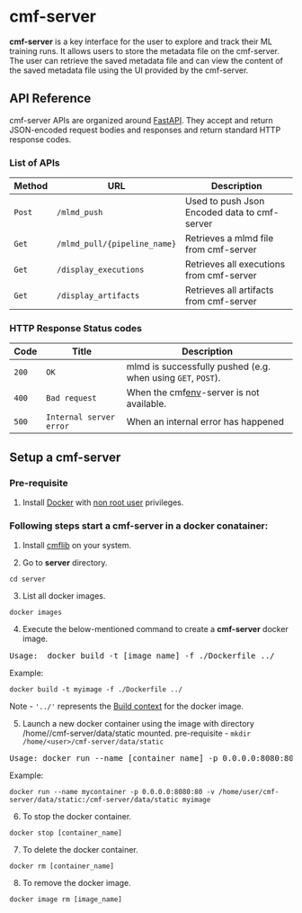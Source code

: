 # cmf-server

__cmf-server__ is a key interface for the user to explore and track their ML training runs. It allows users to store the metadata file on the cmf-server. The user can retrieve the saved metadata file and can view the content of the saved metadata file using the UI provided by the cmf-server.

## API Reference
cmf-server APIs are organized around [FastAPI](https://fastapi.tiangolo.com/).
They accept and return JSON-encoded request bodies and responses and return standard HTTP response codes.

### List of APIs
   
| Method | URL                          | Description                                  | 
|--------|------------------------------|----------------------------------------------|
| `Post` | `/mlmd_push`                 | Used to push Json Encoded data to cmf-server |
| `Get`  | `/mlmd_pull/{pipeline_name}` | Retrieves a mlmd file from cmf-server        |
| `Get`  | `/display_executions`        | Retrieves all executions from cmf-server     |
| `Get`  | `/display_artifacts`         | Retrieves all artifacts from cmf-server      |

### HTTP Response Status codes

| Code  | Title                     | Description                                                  |
|-------| ------------------------- |--------------------------------------------------------------|
| `200` | `OK`                      | mlmd is successfully pushed (e.g. when using `GET`, `POST`). |
| `400` | `Bad request`             | When the cmf[env](cmf%2Fenv)-server is not available.                        |
| `500` | `Internal server error`   | When an internal error has happened                          |


## Setup a cmf-server

### Pre-requisite 
1. Install [Docker](https://docs.docker.com/engine/install/ubuntu/#install-using-the-repository) with [non root user](https://docs.docker.com/engine/install/ubuntu/#install-using-the-repository) privileges.

 ### Following steps start a cmf-server in a docker conatainer:
1.  Install [cmflib](../index.md#installation) on your system.

2. Go to **server** directory. 
```
cd server
```

3. List all docker images.
```
docker images
```

4. Execute the below-mentioned command to create a **cmf-server** docker image.
<pre>
Usage:  docker build -t [image_name] -f ./Dockerfile ../
</pre>
Example:
```
docker build -t myimage -f ./Dockerfile ../
```
Note - `'../'`  represents the [Build context](https://docs.docker.com/build/building/context/) for the docker image.

5. Launch a new docker container using the image with directory /home/<user>/cmf-server/data/static mounted.
pre-requisite - `mkdir /home/<user>/cmf-server/data/static`
<pre>
Usage: docker run --name [container_name] -p 0.0.0.0:8080:80 -v /home/<user>/cmf-server/data/static:/cmf-server/data/static [image_name]
</pre>
Example:
```
docker run --name mycontainer -p 0.0.0.0:8080:80 -v /home/user/cmf-server/data/static:/cmf-server/data/static myimage
```
6. To stop the docker container.
```
docker stop [container_name]
```

7. To delete the docker container.
```
docker rm [container_name] 
```

8. To remove the docker image.
``` 
docker image rm [image_name] 
```
